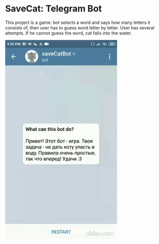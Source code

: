 # SaveCat: Telegram Bot
This project is a game: bot selects a word and says how many letters it consists of, then user has to guess word letter by letter. User has several attempts. If he cannot guess the word, cat falls into the water.

![alt text](example.gif "Example")

